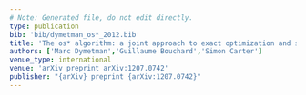 ```yaml
---
# Note: Generated file, do not edit directly.
type: publication
bib: 'bib/dymetman_os*_2012.bib'
title: 'The os* algorithm: a joint approach to exact optimization and sampling'
authors: ['Marc Dymetman','Guillaume Bouchard','Simon Carter']
venue_type: international
venue: 'arXiv preprint arXiv:1207.0742'
publisher: "{arXiv} preprint {arXiv:1207.0742}"
---
```

